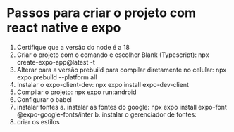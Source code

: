 # Passos para criar o projeto com react native e expo

1. Certifique que a versão do node é a 18
2. Criar o projeto com o comando e escolher Blank (Typescript): npx create-expo-app@latest -t
3. Alterar para a versão prebuild para compilar diretamente no celular: npx expo prebuild --platform all
4. Instalar o expo-client-dev: npx expo install expo-dev-client
5. Compilar o projeto: npx expo run:android
6. Configurar o babel
7. instalar fontes
   a. instalar as fontes do google: npx expo install expo-font @expo-google-fonts/inter
   b. instalar o gerenciador de fontes:
8. criar os estilos
